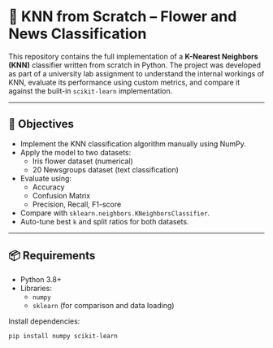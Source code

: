 # 🧪 KNN from Scratch – Flower and News Classification

This repository contains the full implementation of a **K-Nearest Neighbors (KNN)** classifier written from scratch in Python. The project was developed as part of a university lab assignment to understand the internal workings of KNN, evaluate its performance using custom metrics, and compare it against the built-in `scikit-learn` implementation.

---


## 🎯 Objectives

- Implement the KNN classification algorithm manually using NumPy.
- Apply the model to two datasets:
  - Iris flower dataset (numerical)
  - 20 Newsgroups dataset (text classification)
- Evaluate using:
  - Accuracy
  - Confusion Matrix
  - Precision, Recall, F1-score
- Compare with `sklearn.neighbors.KNeighborsClassifier`.
- Auto-tune best `k` and split ratios for both datasets.

---

## 📦 Requirements

- Python 3.8+
- Libraries:
  - `numpy`
  - `sklearn` (for comparison and data loading)

Install dependencies:

```bash
pip install numpy scikit-learn
